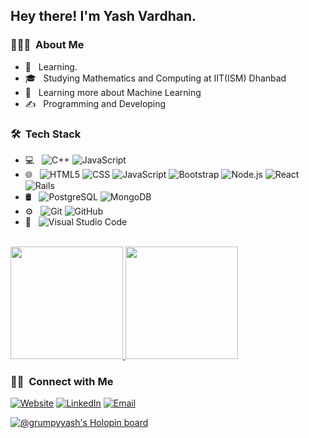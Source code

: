 <h2> Hey there! I'm Yash Vardhan.</h2>

<h3> 👨🏻‍💻 &nbsp;About Me </h3>

- 🤔 &nbsp; Learning.
- 🎓 &nbsp; Studying Mathematics and Computing at IIT(ISM) Dhanbad
- 🌱 &nbsp; Learning more about Machine Learning
- ✍️ &nbsp; Programming and Developing

<h3> 🛠 &nbsp;Tech Stack</h3>

- 💻 &nbsp;
  ![C++](https://img.shields.io/badge/-C++-333333?style=flat&logo=C%2B%2B&logoColor=00599C)
  ![JavaScript](https://img.shields.io/badge/-JavaScript-333333?style=flat&logo=javascript)
- 🌐 &nbsp;
  ![HTML5](https://img.shields.io/badge/-HTML5-333333?style=flat&logo=HTML5)
  ![CSS](https://img.shields.io/badge/-CSS-333333?style=flat&logo=CSS3&logoColor=1572B6)
  ![JavaScript](https://img.shields.io/badge/-JavaScript-333333?style=flat&logo=javascript)
  ![Bootstrap](https://img.shields.io/badge/-Bootstrap-333333?style=flat&logo=bootstrap&logoColor=563D7C)
  ![Node.js](https://img.shields.io/badge/-Node.js-333333?style=flat&logo=node.js)
  ![React](https://img.shields.io/badge/-React-333333?style=flat&logo=react)
  ![Rails](https://img.shields.io/badge/-Rails-333333?style=flat&logo=ruby)
- 🛢 &nbsp;
  ![PostgreSQL](https://img.shields.io/badge/-PostgreSQL-333333?style=flat&logo=postgresql)
  ![MongoDB](https://img.shields.io/badge/M-mongoDB-green)
- ⚙️ &nbsp;
  ![Git](https://img.shields.io/badge/-Git-333333?style=flat&logo=git)
  ![GitHub](https://img.shields.io/badge/-GitHub-333333?style=flat&logo=github)
- 🔧 &nbsp;
  ![Visual Studio Code](https://img.shields.io/badge/-Visual%20Studio%20Code-333333?style=flat&logo=visual-studio-code&logoColor=007ACC)

<br/>

<a href="https://github.com/Grumpyyash">
  <img height="180em" src="https://github-readme-stats.vercel.app/api?username=Grumpyyash&count_private=true&show_icons=true" />
  <img height="180em" src="https://github-readme-stats.vercel.app/api/top-langs/?username=Grumpyyash&layout=compact" />
</a>

<br/>

<h3> 🤝🏻 &nbsp;Connect with Me </h3>
<p>
 <a href="https://grumpyyash.github.io/"><img alt="Website" src="https://img.shields.io/badge/Website-https://grumpyyash.github.io/-blue?style=flat-square&logo=google-chrome"></a>
<a href="https://www.linkedin.com/in/yash-vardhan-688952188/"><img alt="LinkedIn" src="https://img.shields.io/badge/LinkedIn-Yash%20Vardhan-blue?style=flat-square&logo=linkedin"></a>
<a href="mailto:yashvardhan513@gmail.com"><img alt="Email" src="https://img.shields.io/badge/Email-yashvardhan513@gmail.com-blue?style=flat-square&logo=gmail"></a>
</p>

[![@grumpyyash's Holopin board](https://holopin.me/grumpyyash)](https://holopin.io/@grumpyyash)
